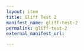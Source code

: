 ```yaml
---
layout: item
title: Gliff Test 2
manifest_name: gliff-test-2
permalink: gliff-test-2
external_manifest_url: 

---
```

<!-- Add an essay or interpretive material below this line,
using HTML or markdown.  Do not modify this file above this line -->
